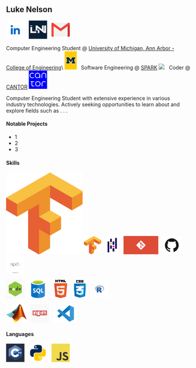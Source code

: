 ## Luke Nelson

<a href="https://www.linkedin.com/in/nelsonluke"><img height="50" src="./img/linkedin.jpg"></a>&nbsp;&nbsp;
<a href="https://www.lukednelson.com"><img height="50" src="./img/mywebsite.png"></a>&nbsp;&nbsp;
<a href="mailto:ldnelson16@gmail.com"><img height="50" src="./img/email.png"></a>&nbsp;&nbsp;

Computer Engineering Student @ [University of Michigan, Ann Arbor - College of Engineering](https://www.engin.umich.edu/)\ <img height="50" src="./img/michigan.jpg">&nbsp;&nbsp;
Software Engineering @ [SPARK](https://spark.engin.umich.edu/) <img height="50" src="./img/spark.jpg">&nbsp;&nbsp;
Coder @ [CANTOR](https://michigancantor.com/) <img height="50" src="./img/cantor.png">&nbsp;&nbsp;

Computer Engineering Student with extensive experience in various industry technologies.
Actively seeking opportunities to learn about and explore fields such as . . . 

#### Notable Projects

- 1
- 2
- 3

#### Skills

![TensorFlow](./img/tensorflow.png)
<img height="50" src="./img/tensorflow.png">&nbsp;&nbsp;
<img height="50" src="./img/pandas.png">&nbsp;&nbsp;
<img height="50" src="./img/git.png">&nbsp;&nbsp;
<img height="50" src="./img/github.png">&nbsp;&nbsp;
<img height="50" src="./img/nextjs.jpg">&nbsp;&nbsp;

<img height="50" src="./img/nodejs.jpg">&nbsp;&nbsp;
<img height="50" src="./img/sql.png">&nbsp;&nbsp;
<img height="50" src="./img/html.png">&nbsp;&nbsp;
<img height="50" src="./img/css.jpg">&nbsp;&nbsp;
<img height="50" src="./img/r.jpg">&nbsp;&nbsp;

<img height="50" src="./img/matlab.png">&nbsp;&nbsp;
<img height="50" src="./img/nodeprojectmanager.jpg">&nbsp;&nbsp;
<img height="50" src="./img/vscode.jpg">&nbsp;&nbsp;

#### Languages

<img height="50" src="./img/cpp.jpg">&nbsp;&nbsp;
<img height="50" src="./img/python.jpg">&nbsp;&nbsp;
<img height="50" src="./img/javascript.png">&nbsp;&nbsp;
